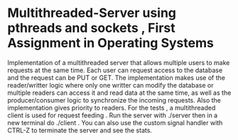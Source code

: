 # Multithreaded-Server using pthreads and sockets , First Assignment in Operating Systems

Implementation of a multithreaded server that allows multiple users to make requests at the same time. 
Each user can request access to the database and the request can be PUT or GET.
The implementation makes use of the reader/writter logic where only one writter can
modify the database or multiple readers can access it and read data at the same time, as well as the producer/consumer logic to synchronize the incoming requests.
Also the implementation gives priority to readers. For the tests , a multithreaded client is used for request feeding .
Run the server with ./server then in a new terminal do ./client . You can also use the custom signal handler with CTRL-Z to terminate the server and see the stats.
